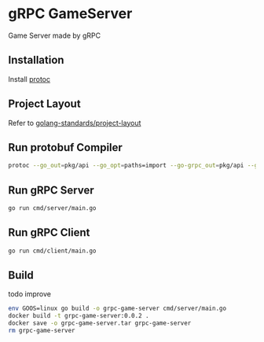 # gRPC GameServer
Game Server made by gRPC 

## Installation

Install [protoc](http://google.github.io/proto-lens/installing-protoc.html)


## Project Layout

Refer to [golang-standards/project-layout](https://github.com/golang-standards/project-layout) 



## Run protobuf Compiler
```bash
protoc --go_out=pkg/api --go_opt=paths=import --go-grpc_out=pkg/api --go-grpc_opt=paths=import api/proto/chatService.proto
```


## Run gRPC Server
```bash
go run cmd/server/main.go
```

## Run gRPC Client
```bash
go run cmd/client/main.go
```


## Build 
todo improve
```bash
env GOOS=linux go build -o grpc-game-server cmd/server/main.go
docker build -t grpc-game-server:0.0.2 .
docker save -o grpc-game-server.tar grpc-game-server
rm grpc-game-server
```